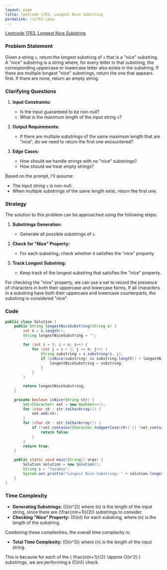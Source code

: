 ```yaml
---
layout: page
title: leetcode 1763. Longest Nice Substring
permalink: /s1763-java
---
```

[Leetcode 1763. Longest Nice Substring](https://algoadvance.github.io/algoadvance/l1763)
### Problem Statement

Given a string `s`, return the longest substring of `s` that is a "nice" substring. A "nice" substring is a string where, for every letter in that substring, the corresponding uppercase or lowercase letter also exists in the substring. If there are multiple longest "nice" substrings, return the one that appears first. If there are none, return an empty string.

### Clarifying Questions

1. **Input Constraints:**
   - Is the input guaranteed to be non-null?
   - What is the maximum length of the input string `s`?

2. **Output Requirements:**
   - If there are multiple substrings of the same maximum length that are "nice", do we need to return the first one encountered?

3. **Edge Cases:**
   - How should we handle strings with no "nice" substrings?
   - How should we treat empty strings?

Based on the prompt, I'll assume:
- The input string `s` is non-null.
- When multiple substrings of the same length exist, return the first one.

### Strategy

The solution to this problem can be approached using the following steps:

1. **Substrings Generation:**
   - Generate all possible substrings of `s`.

2. **Check for "Nice" Property:**
   - For each substring, check whether it satisfies the "nice" property.

3. **Track Longest Substring:**
   - Keep track of the longest substring that satisfies the "nice" property.

For checking the "nice" property, we can use a set to record the presence of characters in both their uppercase and lowercase forms. If all characters in a substring have both their uppercase and lowercase counterparts, the substring is considered "nice".

### Code

```java
public class Solution {
    public String longestNiceSubstring(String s) {
        int n = s.length();
        String longestNiceSubstring = "";

        for (int i = 0; i < n; i++) {
            for (int j = i + 1; j <= n; j++) {
                String substring = s.substring(i, j);
                if (isNice(substring) && substring.length() > longestNiceSubstring.length()) {
                    longestNiceSubstring = substring;
                }
            }
        }

        return longestNiceSubstring;
    }

    private boolean isNice(String str) {
        Set<Character> set = new HashSet<>();
        for (char ch : str.toCharArray()) {
            set.add(ch);
        }
        for (char ch : str.toCharArray()) {
            if (!set.contains(Character.toUpperCase(ch)) || !set.contains(Character.toLowerCase(ch))) {
                return false;
            }
        }
        return true;
    }

    public static void main(String[] args) {
        Solution solution = new Solution();
        String s = "YazaAay";
        System.out.println("Longest Nice Substring: " + solution.longestNiceSubstring(s));
    }
}
```

### Time Complexity

- **Generating Substrings:** \(O(n^2)\) where \(n\) is the length of the input string, since there are \(\frac{n(n+1)}{2}\) substrings to consider.
- **Checking "Nice" Property:** \(O(n)\) for each substring, where \(n\) is the length of the substring.

Combining these complexities, the overall time complexity is:
- **Total Time Complexity:** \(O(n^3)\) where \(n\) is the length of the input string.

This is because for each of the \( \frac{n(n+1)}{2} \approx O(n^2) \) substrings, we are performing a \(O(n)\) check.